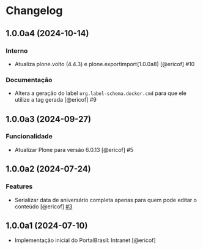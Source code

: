 # Changelog

<!--
   You should *NOT* be adding new change log entries to this file.
   You should create a file in the news directory instead.
   For helpful instructions, please see:
   https://github.com/plone/plone.releaser/blob/master/ADD-A-NEWS-ITEM.rst
-->

<!-- towncrier release notes start -->

## 1.0.0a4 (2024-10-14)


### Interno

- Atualiza plone.volto (4.4.3) e plone.exportimport(1.0.0a8) [@ericof] #10


### Documentação

- Altera a geração do label `org.label-schema.docker.cmd` para que ele utilize a tag gerada [@ericof] #9

## 1.0.0a3 (2024-09-27)


### Funcionalidade

- Atualizar Plone para versão 6.0.13 [@ericof] #5

## 1.0.0a2 (2024-07-24)

### Features

- Serializar data de aniversário completa apenas para quem pode editar o conteúdo [@ericof] [#3](https://github.com/plonegovbr/portalbrasil-intranet/issues/3)


## 1.0.0a1 (2024-07-10)

- Implementação inicial do PortalBrasil: Intranet [@ericof]
